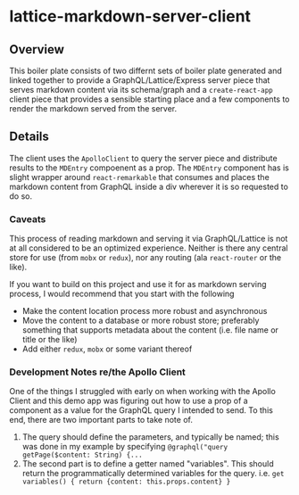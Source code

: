 # lattice-markdown-server-client

## Overview
This boiler plate consists of two differnt sets of boiler plate generated and
linked together to provide a GraphQL/Lattice/Express server piece that serves
markdown content via its schema/graph and a `create-react-app` client piece
that provides a sensible starting place and a few components to render the
markdown served from the server.

## Details
The client uses the `ApolloClient` to query the server piece and distribute
results to the `MDEntry` compoenent as a prop. The `MDEntry` component has
is slight wrapper around `react-remarkable` that consumes and places the
markdown content from GraphQL inside a div wherever it is so requested to do
so.

### Caveats
This process of reading markdown and serving it via GraphQL/Lattice is not at
all considered to be an optimized experience. Neither is there any central
store for use (from `mobx` or `redux`), nor any routing (ala `react-router`
or the like).

If you want to build on this project and use it for as markdown serving process,
I would recommend that you start with the following

 * Make the content location process more robust and asynchronous
 * Move the content to a database or more robust store; preferably something that supports metadata about the content (i.e. file name or title or the like)
 * Add either `redux`, `mobx` or some variant thereof

### Development Notes re/the Apollo Client
One of the things I struggled with early on when working with the Apollo Client
and this demo app was figuring out how to use a prop of a component as a value
for the GraphQL query I intended to send. To this end, there are two important
parts to take note of.

 1. The query should define the parameters, and typically be named; this was done in my example by specifying `@graphql("query getPage($content: String) {...`
 2. The second part is to define a getter named "variables". This should return the programmatically determined variables for the query. i.e. `get variables() { return {content: this.props.content} }`



